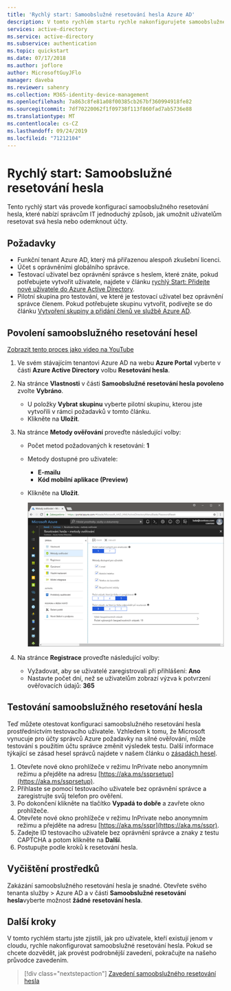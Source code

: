```yaml
---
title: 'Rychlý start: Samoobslužné resetování hesla Azure AD'
description: V tomto rychlém startu rychle nakonfigurujete samoobslužné resetování hesla Azure AD, aby mohli uživatelé resetovat vlastní hesla
services: active-directory
ms.service: active-directory
ms.subservice: authentication
ms.topic: quickstart
ms.date: 07/17/2018
ms.author: joflore
author: MicrosoftGuyJFlo
manager: daveba
ms.reviewer: sahenry
ms.collection: M365-identity-device-management
ms.openlocfilehash: 7a863c8fe81a08f00385cb267bf360994918fe82
ms.sourcegitcommit: 7df70220062f1f09738f113f860fad7ab5736e88
ms.translationtype: MT
ms.contentlocale: cs-CZ
ms.lasthandoff: 09/24/2019
ms.locfileid: "71212104"
---
```

# <a name="quickstart-self-service-password-reset"></a>Rychlý start: Samoobslužné resetování hesla

Tento rychlý start vás provede konfigurací samoobslužného resetování hesla, které nabízí správcům IT jednoduchý způsob, jak umožnit uživatelům resetovat svá hesla nebo odemknout účty.

## <a name="prerequisites"></a>Požadavky

* Funkční tenant Azure AD, který má přiřazenou alespoň zkušební licenci.
* Účet s oprávněními globálního správce.
* Testovací uživatel bez oprávnění správce s heslem, které znáte, pokud potřebujete vytvořit uživatele, najdete v článku [rychlý Start: Přidejte nové uživatele do Azure Active Directory](../add-users-azure-active-directory.md).
* Pilotní skupina pro testování, ve které je testovací uživatel bez oprávnění správce členem. Pokud potřebujete skupinu vytvořit, podívejte se do článku [Vytvoření skupiny a přidání členů ve službě Azure AD](../active-directory-groups-create-azure-portal.md).

## <a name="enable-self-service-password-reset"></a>Povolení samoobslužného resetování hesel

[Zobrazit tento proces jako video na YouTube](https://youtu.be/Pa0eyqjEjvQ)

1. Ve svém stávajícím tenantovi Azure AD na webu **Azure Portal** vyberte v části **Azure Active Directory** volbu **Resetování hesla**.

2. Na stránce **Vlastnosti** v části **Samoobslužné resetování hesla povoleno** zvolte **Vybráno**.
    * U položky **Vybrat skupinu** vyberte pilotní skupinu, kterou jste vytvořili v rámci požadavků v tomto článku.
    * Klikněte na **Uložit**.

3. Na stránce **Metody ověřování** proveďte následující volby:
   * Počet metod požadovaných k resetování: **1**
   * Metody dostupné pro uživatele:
      * **E-mailu**
      * **Kód mobilní aplikace (Preview)**
   * Klikněte na **Uložit**.

     ![Výběr metod ověřování pro SSPR][Authentication]

4. Na stránce **Registrace** proveďte následující volby:
   * Vyžadovat, aby se uživatelé zaregistrovali při přihlášení: **Ano**
   * Nastavte počet dní, než se uživatelům zobrazí výzva k potvrzení ověřovacích údajů: **365**

## <a name="test-self-service-password-reset"></a>Testování samoobslužného resetování hesla

Teď můžete otestovat konfiguraci samoobslužného resetování hesla prostřednictvím testovacího uživatele. Vzhledem k tomu, že Microsoft vynucuje pro účty správců Azure požadavky na silné ověřování, může testování s použitím účtu správce změnit výsledek testu. Další informace týkající se zásad hesel správců najdete v našem článku o [zásadách hesel](concept-sspr-policy.md).

1. Otevřete nové okno prohlížeče v režimu InPrivate nebo anonymním režimu a přejděte na adresu [https://aka.ms/ssprsetup](https://aka.ms/ssprsetup).
2. Přihlaste se pomocí testovacího uživatele bez oprávnění správce a zaregistrujte svůj telefon pro ověření.
3. Po dokončení klikněte na tlačítko **Vypadá to dobře** a zavřete okno prohlížeče.
4. Otevřete nové okno prohlížeče v režimu InPrivate nebo anonymním režimu a přejděte na adresu [https://aka.ms/sspr](https://aka.ms/sspr).
5. Zadejte ID testovacího uživatele bez oprávnění správce a znaky z testu CAPTCHA a potom klikněte na **Další**.
6. Postupujte podle kroků k resetování hesla.

## <a name="clean-up-resources"></a>Vyčištění prostředků

Zakázání samoobslužného resetování hesla je snadné. Otevřete svého tenanta služby > Azure AD a v části **Samoobslužné resetování hesla**vyberte možnost **žádné** **resetování hesla**.

## <a name="next-steps"></a>Další kroky

V tomto rychlém startu jste zjistili, jak pro uživatele, kteří existují jenom v cloudu, rychle nakonfigurovat samoobslužné resetování hesla. Pokud se chcete dozvědět, jak provést podrobnější zavedení, pokračujte na našeho průvodce zavedením.

> [!div class="nextstepaction"]
> [Zavedení samoobslužného resetování hesla](howto-sspr-deployment.md)

[Authentication]: ./media/quickstart-sspr/sspr-authentication-methods.png "Dostupné metody ověřování Azure AD a požadované množství"
